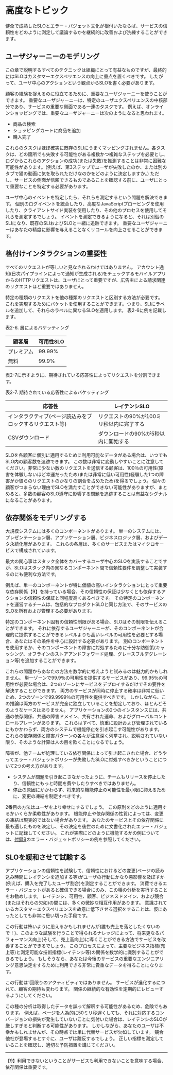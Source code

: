 # 高度なトピック

健全で成熟したSLOとエラー・バジェット文化が根付いたならば、サービスの信頼性をどのように測定して議論するかを継続的に改善および洗練することができます。

## ユーザジャーニーのモデリング

この章で説明するすべてのテクニックは組織にとって有益なものですが、最終的にはSLOはカスタマーエクスペリエンスの向上に重点を置くべきです。
したがって、ユーザ中心のアクションという観点からSLOを書く必要があります。

顧客の経験を捉えるのに役立てるために、重要なユーザジャーニーを使うことができます。
重要なユーザジャーニーは、特定のユーザエクスペリエンスの中核部分であり、サービスの重要な側面である一連のタスクです。
例えば、オンラインショッピングでは、重要なユーザジャーニーは次のようになると思われます。

* 商品の検索
* ショッピングカートに商品を追加
* 購入完了

これらのタスクはほぼ確実に既存のSLIにうまくマッピングされません。各タスクは、どの箇所でも失敗する可能性がある複数かつ複雑なステップを必要とし、ログからこれらのアクションの成功(または失敗)を推測することは非常に困難な可能性があります。(例えば、第3ステップでユーザが失敗したのか、または別のタブで猫の動画に気を取られただけなのかをどのように決定しますか。)
ただし、サービスの側面が信頼できるものであることを確認する前に、ユーザにとって重要なことを特定する必要があります。

ユーザ中心のイベントを特定したら、それらを測定するという問題を解決できます。
個別のログイベントを統合したり、高度なJavaScriptプロービングを使用したり、クライアントサイド実装を使用したり、その他のプロセスを使用してそれらを測定するでしょう。
イベントを測定できるようになると、それは別個のSLIになり、既存のSLIおよびSLOと一緒に追跡できます。
重要なユーザジャーニーはあなたの精度に影響を与えることなくリコールを向上させることができます。

## 格付けインタラクションの重要性

すべてのリクエストが等しいと見なされるわけではありません。
アカウント通知(日次パイプラインによって通知が生成される)をチェックするモバイルアプリからのHTTPリクエストは、ユーザにとって重要ですが、広告主による請求関連のリクエストほど重要ではありません。

特定の種類のリクエストを他の種類のリクエストと区別する方法が必要です。
これを実現するためにバケットを使用することができます。つまり、SLIにラベルを追加して、それらのラベルに異なるSLOを適用します。
表2-6に例を記載します。

表2-6. 層によるバケッティング

|   顧客層   | 可用性SLO |
| ---------- | --------- |
| プレミアム | 99.99%    |
| 無料       | 99.9%     |

表2-7に示すように、期待されている応答性によってリクエストを分割できます。

表2-7. 期待されている応答性によるバケッティング

|                          応答性                          |              レイテンシSLO               |
| -------------------------------------------------------- | ---------------------------------------- |
| インタラクティブ(ページ読込みをブロックするリクエスト等) | リクエストの90%が100ミリ秒以内に完了する |
| CSVダウンロード                                          | ダウンロードの90%が5秒以内に開始する     |

SLOを各顧客に個別に適用するために利用可能なデータがある場合は、いつでもSLO内の顧客数を追跡できます。
この数は非常に変動しやすいことに注意してください。非常に少ない数のリクエストを送信する顧客は、100％の可用性(障害を体験しないほど幸運だったため)または非常に低い可用性(経験した1つの障害がか彼らのリクエストのかなりの割合を占めたため)を得るでしょう。
個々の顧客がつまらない理由でSLOを満たすことができない可能性がありますが、まとめると、多数の顧客のSLO遵守に影響する問題を追跡することは有益なシグナルになることがあります。

## 依存関係をモデリングする

大規模システムには多くのコンポーネントがあります。
単一のシステムには、プレゼンテーション層、アプリケーション層、ビジネスロジック層、およびデータ永続化層があります。
これらの各層は、多くのサービスまたはマイクロサービスで構成されています。

最大の関心事はスタック全体をカバーするユーザ中心のSLOを実装することですが、SLOはスタック内の異なるコンポーネント間で信頼性要件を調整して実装するのにも便利な方法です。

例えば、単一のコンポーネントが特に価値の高いインタラクションにとって重要な依存関係【9】を持っている場合、その信頼性の保証は少なくとも依存するアクションの信頼性の保証と同程度高くあるべきです。
その特定のコンポーネントを運営するチームは、包括的なプロダクトSLOと同じ方法で、そのサービスのSLOを所有および管理する必要があります。

特定のコンポーネント固有の信頼性制限がある場合、SLOはその制限を伝えることができます。
それに依存するユーザジャーニーが、そのコンポーネントが合理的に提供することができるレベルよりも高いレベルの可用性を必要とする場合、あなたはその条件を中心に設計する必要があります。
別のコンポーネントを使用するか、そのコンポーネントの障害に対処するために十分な防御策(キャッシング、オフラインのストアアンドフォワード処理、グレースフルデグレーション等)を追加することができます。

これらの問題からあなたの方法を数学的に考えようと試みるのは魅力的かもしれません。
単一ゾーンで99.9％の可用性を提供するサービスがあり、99.95％の可用性が必要な場合は、2つのゾーンにサービスをデプロイするだけでその要件を解決することができます。
両方のサービスが同時に停止する確率は非常に低いため、2つのゾーンで99.9999％の可用性を提供すべきです。
しかしながら、この推論は両方のサービスが完全に独立していることを想定しており、ほとんどそのようなケースはありません。
アプリケーションの2つのインスタンスには、共通の依存関係、共通の障害ドメイン、共有された運命、およびグローバルコントロールプレーンがあります。
これらはすべて、慎重に設計および管理されているにもかかわらず、両方のシステムで機能停止を引き起こす可能性があります。
これらの依存関係と障害パターンの各々が注意深く列挙され、説明されていない限り、そのような計算は人の目を欺くことになるでしょう。

障害が、他チームが処理している依存関係によって引き起こされた場合、どうやってエラー・バジェットポリシーが失敗したSLOに対処すべきかということについて2つの考え方があります。

* システムが問題を引き起こさなかったように、チームもリリースを停止したり、信頼性にもっと時間を費やしたりすべきではありません。
* 停止の原因にかかわらず、将来的な機能停止の可能性を最小限に抑えるために、変更の凍結を制定すべきです。

2番目の方法はユーザをより幸せにするでしょう。
この原則をどのように適用するかいくらか柔軟性があります。
機能停止や依存関係の性質によっては、変更の凍結は現実的ではない場合があります。
あなたのサービスとその依存関係に最も適したものを決定し、その決定を後世のために文書化されたエラー・バジェットに記録してください。
これが実際にどのように機能するかの例については、[付録B](../../../23_appendix/examples-error-budget-policy/README.md)のエラー・バジェットポリシーの例を参照してください。

## SLOを緩和させて試験する

アプリケーションの信頼性を試験して、信頼性におけるどの変更(ページの読み込み時間にレイテンシを追加する等)がユーザの行動にかなり悪影響を及ぼすか(例えば、購入を完了したユーザ割合)を測定することができます。
消費できるエラー・バジェットがあると確信できる場合にのみ、この種の分析を実行することをお勧めします。
レイテンシ、可用性、顧客、ビジネスドメイン、および競合(またはそれらの欠如)の間には、多くの微妙な相互作用があります。
意識されているカスタマーエクスペリエンスを故意に低下させる選択をすることは、仮にあったとしても非常に思い切った手段です。

この行動は怖いように思えるかもしれませんが(誰も売上を落としたくないので！)、このような試験を行うことで得られるナレッジによって、将来更なるパフォーマンス向上(そして、売上高向上)に導くことができる方法でサービスを改善することができるでしょう。
このプロセスによって、主要なビジネス指標(売上等)と測定可能な技術指標(レイテンシ等)の関係を数学的に識別することができるでしょう。
もしそうなら、あなたは今後のサービスの重要なエンジニアリング意思決定をするために利用できる非常に貴重なデータを得ることになります。

この行動は1回限りのアクティビティではありません。
サービスが進化するにつれて、顧客の期待も変わります。
関係の継続的な有効性を定期的にレビューするようにしてください。

この種の分析は取得したデータを誤って解釈する可能性があるため、危険でもあります。
例えば、ページを人為的に50ミリ秒遅くしても、それに対応するコンバージョンの損失が発生していないことに気付いた場合は、レイテンシのSLOが厳しすぎると判断する可能性があります。
しかしながら、あなたのユーザは不幸かもしれませんが、その時点では単に代替サービスが欠如しています。
競合他社が登場するとすぐに、ユーザは離反するでしょう。
正しい指標を測定していることを確認し、適切な予防措置を講じてください。

----------
【9】利用できないということがサービスも利用できないことを意味する場合、依存関係は重要です。
